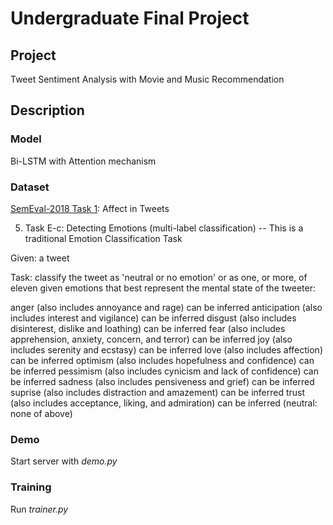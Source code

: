 # Undergraduate Final Project 

## Project
Tweet Sentiment Analysis with Movie and Music Recommendation

## Description
### Model
Bi-LSTM with Attention mechanism

### Dataset
[SemEval-2018 Task 1](https://competitions.codalab.org/competitions/17751): Affect in Tweets

5. Task E-c: Detecting Emotions (multi-label classification) -- This is a traditional Emotion Classification Task

Given: a tweet

Task: classify the tweet as 'neutral or no emotion' or as one, or more, of eleven given emotions that best represent the mental state of the tweeter:

anger (also includes annoyance and rage) can be inferred
anticipation (also includes interest and vigilance) can be inferred
disgust (also includes disinterest, dislike and loathing) can be inferred
fear (also includes apprehension, anxiety, concern, and terror) can be inferred
joy (also includes serenity and ecstasy) can be inferred
love (also includes affection) can be inferred
optimism (also includes hopefulness and confidence) can be inferred
pessimism (also includes cynicism and lack of confidence) can be inferred
sadness (also includes pensiveness and grief) can be inferred
suprise (also includes distraction and amazement) can be inferred
trust (also includes acceptance, liking, and admiration) can be inferred
(neutral: none of above)

### Demo
Start server with *demo.py*

### Training
Run *trainer.py*

